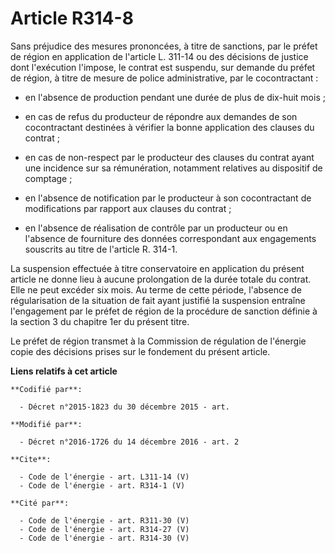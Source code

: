 # Article R314-8

Sans préjudice des mesures prononcées, à titre de sanctions, par le préfet de région en application de l'article L. 311-14 ou
des décisions de justice dont l'exécution l'impose, le contrat est suspendu, sur demande du préfet de région, à titre de
mesure de police administrative, par le cocontractant :

- en l'absence de production pendant une durée de plus de dix-huit mois ;

- en cas de refus du producteur de répondre aux demandes de son cocontractant destinées à vérifier la bonne application des
clauses du contrat ;

- en cas de non-respect par le producteur des clauses du contrat ayant une incidence sur sa rémunération, notamment relatives
au dispositif de comptage ;

- en l'absence de notification par le producteur à son cocontractant de modifications par rapport aux clauses du contrat ;

- en l'absence de réalisation de contrôle par un producteur ou en l'absence de fourniture des données correspondant aux
engagements souscrits au titre de l'article R. 314-1. 

La suspension effectuée à titre conservatoire en application du présent article ne donne lieu à aucune prolongation de la
durée totale du contrat. Elle ne peut excéder six mois. Au terme de cette période, l'absence de régularisation de la
situation de fait ayant justifié la suspension entraîne l'engagement par le préfet de région de la procédure de sanction
définie à la section 3 du chapitre 1er du présent titre. 

Le préfet de région transmet à la Commission de régulation de l'énergie copie des décisions prises sur le fondement du
présent article.

**Liens relatifs à cet article**

	**Codifié par**:

	  - Décret n°2015-1823 du 30 décembre 2015 - art.

	**Modifié par**:

	  - Décret n°2016-1726 du 14 décembre 2016 - art. 2

	**Cite**:

	  - Code de l'énergie - art. L311-14 (V)
	  - Code de l'énergie - art. R314-1 (V)

	**Cité par**:

	  - Code de l'énergie - art. R311-30 (V)
	  - Code de l'énergie - art. R314-27 (V)
	  - Code de l'énergie - art. R314-30 (V)
